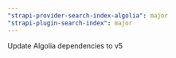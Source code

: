 ```yaml
---
"strapi-provider-search-index-algolia": major
"strapi-plugin-search-index": major
---
```


Update Algolia dependencies to v5
